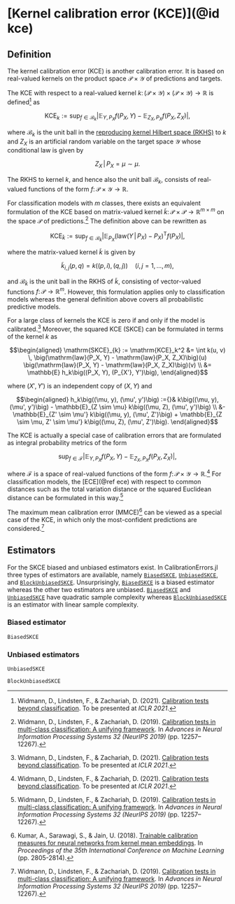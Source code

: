 # [Kernel calibration error (KCE)](@id kce)

## Definition

The kernel calibration error (KCE) is another calibration error. It is based on real-valued
kernels on the product space $\mathcal{P} \times \mathcal{Y}$ of predictions and targets.


The KCE with respect to a real-valued kernel
$k \colon (\mathcal{P} \times \mathcal{Y}) \times (\mathcal{P} \times \mathcal{Y}) \to \mathbb{R}$
is defined[^WLZ21] as
```math
\mathrm{KCE}_k := \sup_{f \in \mathcal{B}_k} \bigg| \mathbb{E}_{Y,P_X} f(P_X, Y) - \mathbb{E}_{Z_X,P_X} f(P_X, Z_X)\bigg|,
```
where $\mathcal{B}_{k}$ is the unit ball in the
[reproducing kernel Hilbert space (RKHS)](https://en.wikipedia.org/wiki/Reproducing_kernel_Hilbert_space)
to $k$ and $Z_X$ is an artificial random variable on the target space $\mathcal{Y}$ whose
conditional law is given by
```math
Z_X \,|\, P_X = \mu \sim \mu.
```
The RKHS to kernel $k$, and hence also the unit ball $\mathcal{B}_k$, consists of
real-valued functions of the form $f \colon \mathcal{P} \times \mathcal{Y} \to \mathbb{R}$.

For classification models with $m$ classes, there exists an equivalent formulation of the
KCE based on matrix-valued kernel
$\tilde{k} \colon \mathcal{P} \times \mathcal{P} \to \mathbb{R}^{m \times m}$ on
the space $\mathcal{P}$ of predictions.[^WLZ19] The definition above can be rewritten as
```math
\mathrm{KCE}_{\tilde{k}} := \sup_{f \in \mathcal{B}_{\tilde{k}}} \bigg| \mathbb{E}_{P_X} \big(\mathrm{law}(Y \,|\, P_X) - P_X\big)^\mathsf{T} f(P_X) \bigg|,
```
where the matrix-valued kernel $\tilde{k}$ is given by
```math
\tilde{k}_{i,j}(p, q) = k((p, i), (q, j)) \quad (i,j=1,\ldots,m),
```
and $\mathcal{B}_{\tilde{k}}$ is the unit ball in the RKHS of $\tilde{k}$, consisting
of vector-valued functions $f \colon \mathcal{P} \to \mathbb{R}^m$. However,
this formulation applies only to classification models whereas the general
definition above covers all probabilistic predictive models.

For a large class of kernels the KCE is zero if and only if the model is
calibrated.[^WLZ21] Moreover, the squared KCE (SKCE) can be formulated in
terms of the kernel $k$ as
```math
\begin{aligned}
\mathrm{SKCE}_{k} := \mathrm{KCE}_k^2 &= \int k(u, v) \, \big(\mathrm{law}(P_X, Y) - \mathrm{law}(P_X, Z_X)\big)(u) \big(\mathrm{law}(P_X, Y) - \mathrm{law}(P_X, Z_X)\big)(v) \\
&= \mathbb{E} h_k\big((P_X, Y), (P_{X'}, Y')\big),
\end{aligned}
```
where $(X',Y')$ is an independent copy of $(X,Y)$ and
```math
\begin{aligned}
h_k\big((\mu, y), (\mu', y')\big) :={}& k\big((\mu, y), (\mu', y')\big) - \mathbb{E}_{Z \sim \mu} k\big((\mu, Z), (\mu', y')\big) \\
&- \mathbb{E}_{Z' \sim \mu'} k\big((\mu, y), (\mu', Z')\big) + \mathbb{E}_{Z \sim \mu, Z' \sim \mu'} k\big((\mu, Z), (\mu', Z')\big).
\end{aligned}
```

The KCE is actually a special case of calibration errors that are formulated as integral
probability metrics of the form
```math
\sup_{f \in \mathcal{F}} \big| \mathbb{E}_{Y,P_X} f(P_X, Y) - \mathbb{E}_{Z_X,P_X} f(P_X, Z_X)\big|,
```
where $\mathcal{F}$ is a space of real-valued functions of the form
$f \colon \mathcal{P} \times \mathcal{Y} \to \mathbb{R}$.[^WLZ21] For classification models,
the [ECE](@ref ece) with respect to common distances such as the total variation distance
or the squared Euclidean distance can be formulated in this way.[^WLZ19]

The maximum mean calibration error (MMCE)[^KSJ] can be viewed as a special case of the KCE, in
which only the most-confident predictions are considered.[^WLZ19]

[^KSJ]: Kumar, A., Sarawagi, S., & Jain, U. (2018). [Trainable calibration measures for neural networks from kernel mean embeddings](http://proceedings.mlr.press/v80/kumar18a.html). In *Proceedings of the 35th International Conference on Machine Learning* (pp. 2805-2814).

[^WLZ19]: Widmann, D., Lindsten, F., & Zachariah, D. (2019). [Calibration tests in multi-class classification: A unifying framework](https://proceedings.neurips.cc/paper/2019/hash/1c336b8080f82bcc2cd2499b4c57261d-Abstract.html). In *Advances in Neural Information Processing Systems 32 (NeurIPS 2019)* (pp. 12257–12267).

[^WLZ21]: Widmann, D., Lindsten, F., & Zachariah, D. (2021). [Calibration tests beyond classification](https://openreview.net/forum?id=-bxf89v3Nx). To be presented at *ICLR 2021*.

## Estimators

For the SKCE biased and unbiased estimators exist. In CalibrationErrors.jl
three types of estimators are available, namely [`BiasedSKCE`](@ref),
[`UnbiasedSKCE`](@ref), and [`BlockUnbiasedSKCE`](@ref). Unsurprisingly,
[`BiasedSKCE`](@ref) is a biased estimator whereas the other two
estimators are unbiased. [`BiasedSKCE`](@ref) and [`UnbiasedSKCE`](@ref)
have quadratic sample complexity whereas [`BlockUnbiasedSKCE`](@ref)
is an estimator with linear sample complexity.

### Biased estimator

```@docs
BiasedSKCE
```

### Unbiased estimators

```@docs
UnbiasedSKCE
```

```@docs
BlockUnbiasedSKCE
```
